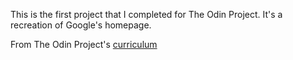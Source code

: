 This is the first project that I completed for The Odin Project.
It's a recreation of Google's homepage.

From The Odin Project's [curriculum](http://www.theodinproject.com/web-development-101/html-css)
